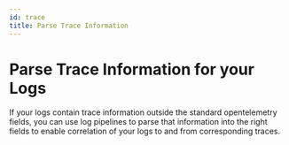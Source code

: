 ```yaml
---
id: trace
title: Parse Trace Information
---
```


# Parse Trace Information for your Logs

If your logs contain trace information outside the standard opentelemetry fields, you can use log pipelines to parse that information into the right fields to enable correlation of your logs to and from corresponding traces.